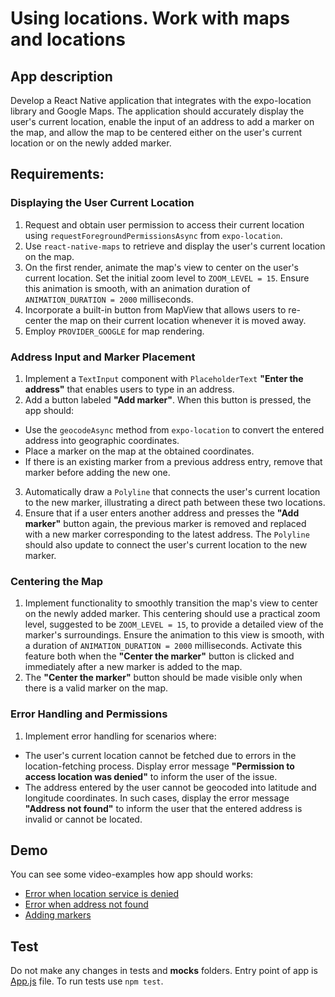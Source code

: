 # Using locations. Work with maps and locations

## App description

Develop a React Native application that integrates with the expo-location library and Google Maps. The application should accurately display the user's current location, enable the input of an address to add a marker on the map, and allow the map to be centered either on the user's current location or on the newly added marker.

## Requirements:

### Displaying the User Current Location

1. Request and obtain user permission to access their current location using `requestForegroundPermissionsAsync` from `expo-location`.
2. Use `react-native-maps` to retrieve and display the user's current location on the map.
3. On the first render, animate the map's view to center on the user's current location. Set the initial zoom level to `ZOOM_LEVEL = 15`. Ensure this animation is smooth, with an animation duration of `ANIMATION_DURATION = 2000` milliseconds.
4. Incorporate a built-in button from MapView that allows users to re-center the map on their current location whenever it is moved away.
5. Employ `PROVIDER_GOOGLE` for map rendering.

### Address Input and Marker Placement

1. Implement a `TextInput` component with `PlaceholderText` **"Enter the address"** that enables users to type in an address.
2. Add a button labeled **"Add marker"**. When this button is pressed, the app should:

- Use the `geocodeAsync` method from `expo-location` to convert the entered address into geographic coordinates.
- Place a marker on the map at the obtained coordinates.
- If there is an existing marker from a previous address entry, remove that marker before adding the new one.

3. Automatically draw a `Polyline` that connects the user's current location to the new marker, illustrating a direct path between these two locations.
4. Ensure that if a user enters another address and presses the **"Add marker"** button again, the previous marker is removed and replaced with a new marker corresponding to the latest address. The `Polyline` should also update to connect the user's current location to the new marker.

### Centering the Map

1. Implement functionality to smoothly transition the map's view to center on the newly added marker. This centering should use a practical zoom level, suggested to be `ZOOM_LEVEL = 15`, to provide a detailed view of the marker's surroundings. Ensure the animation to this view is smooth, with a duration of `ANIMATION_DURATION = 2000` milliseconds. Activate this feature both when the **"Center the marker"** button is clicked and immediately after a new marker is added to the map.
2. The **"Center the marker"** button should be made visible only when there is a valid marker on the map.

### Error Handling and Permissions

1. Implement error handling for scenarios where:

- The user's current location cannot be fetched due to errors in the location-fetching process. Display error message **"Permission to access location was denied"** to inform the user of the issue.
- The address entered by the user cannot be geocoded into latitude and longitude coordinates. In such cases, display the error message **"Address not found"** to inform the user that the entered address is invalid or cannot be located.

## Demo

You can see some video-examples how app should works:

- [Error when location service is denied](./media/denied.mp4)
- [Error when address not found](./media/not_found.mp4)
- [Adding markers](./media/add_markers.mp4)

## Test

Do not make any changes in tests and **mocks** folders. Entry point of app is [App.js](./App.js) file. To run tests use `npm test`.
